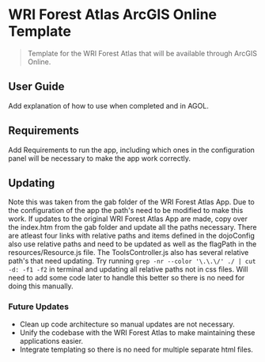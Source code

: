 # WRI Forest Atlas ArcGIS Online Template
> Template for the WRI Forest Atlas that will be available through ArcGIS Online.


## User Guide
<p>Add explanation of how to use when completed and in AGOL.</p>

## Requirements
<p>Add Requirements to run the app, including which ones in the configuration panel will be necessary to make the app work correctly.</p>

## Updating
<p>
		Note this was taken from the gab folder of the WRI Forest Atlas App. Due to the configuration of the app the path's need to be modified to make this work. If updates to the original WRI Forest Atlas App are made, copy over the index.htm from the gab folder and update all the paths necessary.  There are atleast four links with relative paths and items defined in the dojoConfig also use relative paths and need to be updated as well as the flagPath in the resources/Resource.js file.  The ToolsController.js also has several relative path's that need updating.  Try running <code>grep -nr --color '\.\.\/' ./ | cut -d: -f1 -f2</code> in terminal and updating all relative paths not in css files.  Will need to add some code later to handle this better so there is no need for doing this manually.
</p>

### Future Updates
<ul>
	<li>Clean up code architecture so manual updates are not necessary.</li>
	<li>Unify the codebase with the WRI Forest Atlas to make maintaining these applications easier.</li>
	<li>Integrate templating so there is no need for multiple separate html files.</li>
</ul>